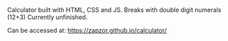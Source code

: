 Calculator built with HTML, CSS and JS. Breaks with double digit numerals (12+3) Currently unfinished.

Can be accessed at: https://zapzor.github.io/calculator/
